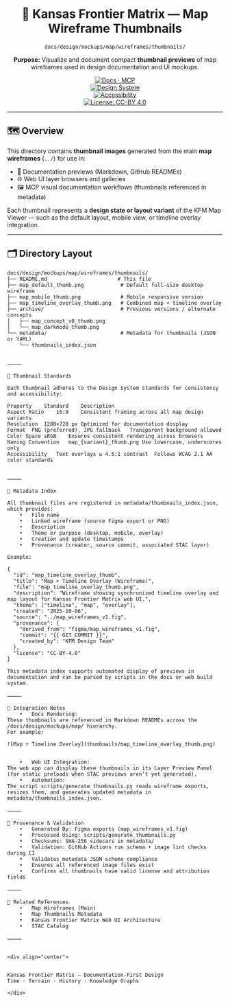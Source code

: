 <div align="center">

# 🧭 Kansas Frontier Matrix — Map Wireframe Thumbnails  
`docs/design/mockups/map/wireframes/thumbnails/`

**Purpose:** Visualize and document compact **thumbnail previews** of map wireframes used in design documentation and UI mockups.

[![Docs · MCP](https://img.shields.io/badge/Docs-MCP-blue)](../../../../../..)  
[![Design System](https://img.shields.io/badge/Design-System-green)](../../../../../..)  
[![Accessibility](https://img.shields.io/badge/Accessibility-WCAG%202.1%20AA-yellow)](../../../../../..)  
[![License: CC-BY 4.0](https://img.shields.io/badge/License-CC--BY%204.0-lightgrey)](../../../../../../LICENSE)

</div>

---

## 🗺️ Overview

This directory contains **thumbnail images** generated from the main **map wireframes** (`../`) for use in:

- 🧩 Documentation previews (Markdown, GitHub READMEs)  
- 🌐 Web UI layer browsers and galleries  
- 🖼️ MCP visual documentation workflows (thumbnails referenced in metadata)  

Each thumbnail represents a **design state or layout variant** of the KFM Map Viewer — such as the default layout, mobile view, or timeline overlay integration.

---

## 🗂️ Directory Layout

```text
docs/design/mockups/map/wireframes/thumbnails/
├── README.md                       # This file
├── map_default_thumb.png            # Default full-size desktop wireframe
├── map_mobile_thumb.png             # Mobile responsive version
├── map_timeline_overlay_thumb.png   # Combined map + timeline overlay
├── archive/                         # Previous versions / alternate concepts
│   ├── map_concept_v0_thumb.png
│   └── map_darkmode_thumb.png
└── metadata/                        # Metadata for thumbnails (JSON or YAML)
    └── thumbnails_index.json


⸻

📐 Thumbnail Standards

Each thumbnail adheres to the Design System standards for consistency and accessibility:

Property	Standard	Description
Aspect Ratio	16:9	Consistent framing across all map design variants
Resolution	1280×720 px	Optimized for documentation display
Format	PNG (preferred), JPG fallback	Transparent background allowed
Color Space	sRGB	Ensures consistent rendering across browsers
Naming Convention	map_{variant}_thumb.png	Use lowercase, underscores only
Accessibility	Text overlays ≥ 4.5:1 contrast	Follows WCAG 2.1 AA color standards


⸻

🧩 Metadata Index

All thumbnail files are registered in metadata/thumbnails_index.json, which provides:
	•	File name
	•	Linked wireframe (source Figma export or PNG)
	•	Description
	•	Theme or purpose (desktop, mobile, overlay)
	•	Creation and update timestamps
	•	Provenance (creator, source commit, associated STAC layer)

Example:

{
  "id": "map_timeline_overlay_thumb",
  "title": "Map + Timeline Overlay (Wireframe)",
  "file": "map_timeline_overlay_thumb.png",
  "description": "Wireframe showing synchronized timeline overlay and map layout for Kansas Frontier Matrix web UI.",
  "theme": ["timeline", "map", "overlay"],
  "created": "2025-10-06",
  "source": "../map_wireframes_v1.fig",
  "provenance": {
    "derived_from": "figma/map_wireframes_v1.fig",
    "commit": "{{ GIT_COMMIT }}",
    "created_by": "KFM Design Team"
  },
  "license": "CC-BY-4.0"
}

This metadata index supports automated display of previews in documentation and can be parsed by scripts in the docs or web build system.

⸻

🧠 Integration Notes
	•	Docs Rendering:
These thumbnails are referenced in Markdown READMEs across the /docs/design/mockups/map/ hierarchy.
For example:

![Map + Timeline Overlay](thumbnails/map_timeline_overlay_thumb.png)


	•	Web UI Integration:
The web app can display these thumbnails in its Layer Preview Panel (for static preloads when STAC previews aren’t yet generated).
	•	Automation:
The script scripts/generate_thumbnails.py reads wireframe exports, resizes them, and generates updated metadata in metadata/thumbnails_index.json.

⸻

🧮 Provenance & Validation
	•	Generated By: Figma exports (map_wireframes_v1.fig)
	•	Processed Using: scripts/generate_thumbnails.py
	•	Checksums: SHA-256 sidecars in metadata/
	•	Validation: GitHub Actions run schema + image lint checks during CI
	•	Validates metadata JSON schema compliance
	•	Ensures all referenced image files exist
	•	Confirms all thumbnails have valid license and attribution fields

⸻

🧾 Related References
	•	Map Wireframes (Main)
	•	Map Thumbnails Metadata
	•	Kansas Frontier Matrix Web UI Architecture
	•	STAC Catalog

⸻


<div align="center">


Kansas Frontier Matrix — Documentation-First Design
Time · Terrain · History · Knowledge Graphs

</div>
```
